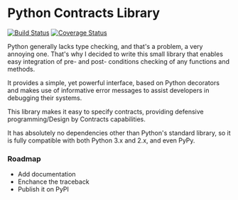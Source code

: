 # Python Contracts Library

[![Build Status](https://travis-ci.org/AlexandruBurlacu/pycontracts.svg?branch=master)](https://travis-ci.org/AlexandruBurlacu/pycontracts) [![Coverage Status](https://coveralls.io/repos/github/AlexandruBurlacu/pycontracts/badge.svg?branch=master)](https://coveralls.io/github/AlexandruBurlacu/pycontracts?branch=master)

Python generally lacks type checking, and that's a problem, a very annoying one.
That's why I decided to write this small library that enables easy integration of pre- and post- conditions checking of any functions and methods.

It provides a simple, yet powerful interface, based on Python decorators and makes use of informative error messages to assist developers in debugging their systems.

This library makes it easy to specify contracts, providing defensive programming/Design by Contracts capabilities.

It has absolutely no dependencies other than Python's standard library, so it is fully compatible with both Python 3.x and 2.x, and even PyPy.

### Roadmap
- Add documentation
- Enchance the traceback
- Publish it on PyPI
